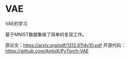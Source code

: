 # VAE
VAE的学习

基于MNIST数据集做了简单的复现工作。

原论文：https://arxiv.org/pdf/1312.6114v10.pdf
开源代码：https://github.com/AntixK/PyTorch-VAE

